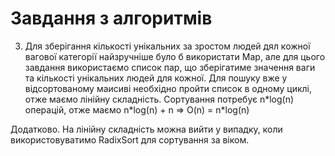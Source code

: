 # Завдання з алгоритмів 

3) Для зберігання кількості унікальних за зростом людей дял кожної вагової категорії найзручніше було б використати Map, але для цього завдання використаємо список пар,
що зберігатиме значення ваги та кількості унікальних людей для кожної. Для пошуку вже у відсортованому маисиві необхідно пройти список в одному циклі, отже маємо лінійну 
складність. Сортування потребує n\*log(n) операцій, отже маємо n\*log(n) + n => O(n) = n\*log(n)


Додатково. На лінійну складність можна вийти у випадку, коли використовуватимо RadixSort для сортування за віком. 

